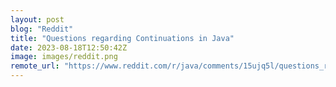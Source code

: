 ```yaml
---
layout: post
blog: "Reddit"
title: "Questions regarding Continuations in Java"
date: 2023-08-18T12:50:42Z
image: images/reddit.png
remote_url: "https://www.reddit.com/r/java/comments/15ujq5l/questions_regarding_continuations_in_java/"
---
```

